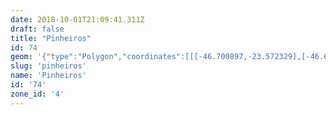 ```yaml
---
date: 2018-10-01T21:09:41.311Z
draft: false
title: "Pinheiros"
id: 74
geom: '{"type":"Polygon","coordinates":[[[-46.700897,-23.572329],[-46.698048,-23.574968],[-46.697155,-23.575859],[-46.696683,-23.576465],[-46.691888,-23.584973],[-46.691687,-23.585753],[-46.691532,-23.586796],[-46.690191,-23.586735],[-46.689708,-23.58659],[-46.688774,-23.585693],[-46.688625,-23.585483],[-46.684504,-23.581536],[-46.684536,-23.581469],[-46.684414,-23.58135],[-46.68425,-23.581277],[-46.683546,-23.580632],[-46.683193,-23.580537],[-46.679967,-23.58068],[-46.679389,-23.580637],[-46.678586,-23.580472],[-46.678145,-23.580302],[-46.673371,-23.577412],[-46.672713,-23.577212],[-46.671826,-23.577205],[-46.671055,-23.577022],[-46.671183,-23.576736],[-46.67097,-23.576611],[-46.670971,-23.576553],[-46.671383,-23.576151],[-46.677715,-23.568574],[-46.678517,-23.567865],[-46.676713,-23.565586],[-46.678338,-23.564616],[-46.677697,-23.564277],[-46.68087,-23.559826],[-46.68169,-23.558344],[-46.682496,-23.55717],[-46.682582,-23.556965],[-46.682586,-23.556547],[-46.682387,-23.556176],[-46.680793,-23.555112],[-46.679282,-23.553742],[-46.679202,-23.553561],[-46.678463,-23.55274],[-46.677456,-23.551267],[-46.678551,-23.550493],[-46.679804,-23.550001],[-46.680467,-23.549997],[-46.681282,-23.549773],[-46.683767,-23.549686],[-46.684184,-23.549582],[-46.684482,-23.549408],[-46.685564,-23.548413],[-46.686299,-23.548014],[-46.687121,-23.547723],[-46.688372,-23.547693],[-46.68953,-23.54742],[-46.691164,-23.546292],[-46.691925,-23.545682],[-46.692974,-23.545025],[-46.693005,-23.54536],[-46.692954,-23.545617],[-46.692441,-23.546426],[-46.69371,-23.548064],[-46.693729,-23.548181],[-46.694698,-23.549472],[-46.695371,-23.551409],[-46.695763,-23.553204],[-46.69727,-23.55571],[-46.697298,-23.556305],[-46.697367,-23.556483],[-46.698322,-23.557475],[-46.698787,-23.558269],[-46.698895,-23.558223],[-46.699156,-23.558308],[-46.699295,-23.558713],[-46.703968,-23.562644],[-46.704315,-23.562887],[-46.705022,-23.563108],[-46.704915,-23.563281],[-46.70297,-23.568836],[-46.702251,-23.570331],[-46.701378,-23.571722],[-46.700897,-23.572329]]]}'
slug: 'pinheiros'
name: 'Pinheiros'
id: '74'
zone_id: '4'
---
```

		